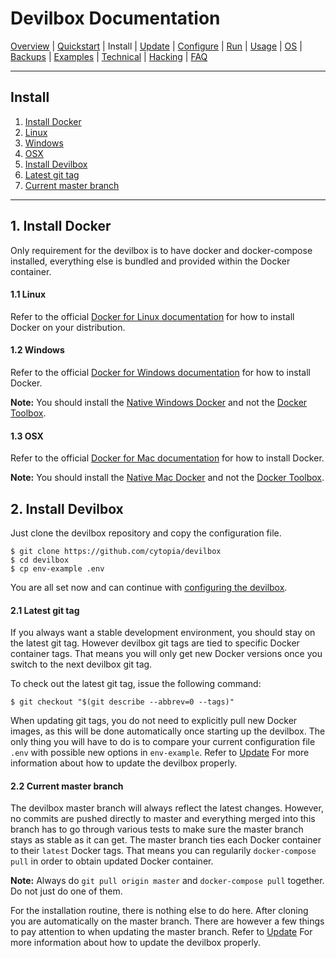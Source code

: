 # Devilbox Documentation

[Overview](README.md) |
[Quickstart](Quickstart.md) |
Install |
[Update](Update.md) |
[Configure](Configure.md) |
[Run](Run.md) |
[Usage](Usage.md) |
[OS](OS.md) |
[Backups](Backups.md) |
[Examples](Examples.md) |
[Technical](Technical.md) |
[Hacking](Hacking.md) |
[FAQ](FAQ.md)

---

## Install

1. [Install Docker](#1-install-docker)
  1. [Linux](#1-1-linux)
  2. [Windows](#1-2-windows)
  3. [OSX](#1-3-osx)
2. [Install Devilbox](#2-install-devilbox)
  1. [Latest git tag](#2-1-latest-git-tag)
  2. [Current master branch](#2-2-current-master-branch)

---

## 1. Install Docker

Only requirement for the devilbox is to have docker and docker-compose installed, everything else is bundled and provided within the Docker container.

#### 1.1 Linux

Refer to the official [Docker for Linux documentation](https://docs.docker.com/engine/installation/#supported-platforms) for how to install Docker on your distribution.

#### 1.2 Windows

Refer to the official [Docker for Windows documentation](https://docs.docker.com/docker-for-windows/install/) for how to install Docker.

**Note:** You should install the [Native Windows Docker](https://docs.docker.com/docker-for-windows/install/) and not the [Docker Toolbox](https://docs.docker.com/toolbox/overview/).

#### 1.3 OSX

Refer to the official [Docker for Mac documentation](https://docs.docker.com/docker-for-mac/install/) for how to install Docker.

**Note:** You should install the [Native Mac Docker](https://docs.docker.com/docker-for-mac/install/) and not the [Docker Toolbox](https://docs.docker.com/toolbox/overview/).


## 2. Install Devilbox

Just clone the devilbox repository and copy the configuration file.

```shell
$ git clone https://github.com/cytopia/devilbox
$ cd devilbox
$ cp env-example .env
```

You are all set now and can continue with [configuring the devilbox](Configure.md).

#### 2.1 Latest git tag

If you always want a stable development environment, you should stay on the latest git tag. However devilbox git tags are tied to specific Docker container tags. That means you will only get new Docker versions once you switch to the next devilbox git tag.

To check out the latest git tag, issue the following command:

```shell
$ git checkout "$(git describe --abbrev=0 --tags)"
```

When updating git tags, you do not need to explicitly pull new Docker images, as this will be done automatically once starting up the devilbox. The only thing you will have to do is to compare your current configuration file `.env` with possible new options in `env-example`. Refer to [Update](Update.md) For more information about how to update the devilbox properly.

#### 2.2 Current master branch

The devilbox master branch will always reflect the latest changes. However, no commits are pushed directly to master and everything merged into this branch has to go through various tests to make sure the master branch stays as stable as it can get.
The master branch ties each Docker container to their `latest` Docker tags. That means you can regularily `docker-compose pull` in order to obtain updated Docker container.

**Note:** Always do `git pull origin master` and `docker-compose pull` together. Do not just do one of them.

For the installation routine, there is nothing else to do here. After cloning you are automatically on the master branch. There are however a few things to pay attention to when updating the master branch. Refer to [Update](Update.md) For more information about how to update the devilbox properly.
